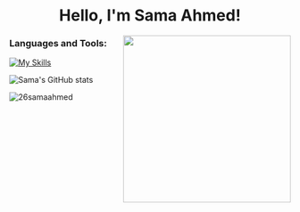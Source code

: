 <h1 align="center">Hello, I'm Sama Ahmed! </h1>
<img align="right" width="300" src=https://images.squarespace-cdn.com/content/v1/5e9e61184a2e5f4b613d5853/1590108422294-AVIEWRKP9MKDJLYQQGXO/AI.gif?format=2500w>

<h3 align="left">Languages and Tools:</h3>
<p align="left"> <a href="https://www.w3schools.com/cpp/" target="_blank" rel="noreferrer"> <img 
                                                                                                
[![My Skills](https://skillicons.dev/icons?i=cpp,html,css)](https://skillicons.dev)

![Sama's GitHub stats](https://github-readme-stats.vercel.app/api?username=26samaahmed&theme=tokyonight&show_icons=true)

<p><img align="center" src="https://github-readme-streak-stats.herokuapp.com/?user=26samaahmed&theme=tokyonight" alt="26samaahmed" /></p>
